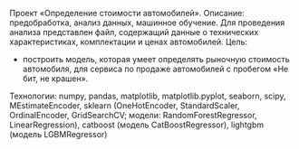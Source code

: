 Проект «Определение стоимости автомобилей». Описание: предобработка, анализ данных, машинное обучение. Для проведения анализа представлен файл, содержащий данные о технических характеристиках, комплектации и ценах автомобилей. Цель:

- построить модель, которая умеет определять рыночную стоимость автомобиля, для сервиса по продаже автомобилей с пробегом «Не бит, не крашен».

Технологии: numpy, pandas, matplotlib, matplotlib.pyplot, seaborn, scipy,  MEstimateEncoder, sklearn (OneHotEncoder, StandardScaler, OrdinalEncoder, GridSearchCV; модели: RandomForestRegressor, LinearRegression), catboost (модель CatBoostRegressor), lightgbm (модель LGBMRegressor)
